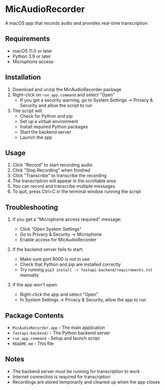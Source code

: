 # MicAudioRecorder

A macOS app that records audio and provides real-time transcription.

## Requirements

- macOS 11.0 or later
- Python 3.9 or later
- Microphone access

## Installation

1. Download and unzip the MicAudioRecorder package
2. Right-click on `run_app.command` and select "Open"
   - If you get a security warning, go to System Settings -> Privacy & Security and allow the script to run
3. The script will:
   - Check for Python and pip
   - Set up a virtual environment
   - Install required Python packages
   - Start the backend server
   - Launch the app

## Usage

1. Click "Record" to start recording audio
2. Click "Stop Recording" when finished
3. Click "Transcribe" to transcribe the recording
4. The transcription will appear in the scrollable area
5. You can record and transcribe multiple messages
6. To quit, press Ctrl+C in the terminal window running the script

## Troubleshooting

1. If you get a "Microphone access required" message:
   - Click "Open System Settings"
   - Go to Privacy & Security -> Microphone
   - Enable access for MicAudioRecorder

2. If the backend server fails to start:
   - Make sure port 8000 is not in use
   - Check that Python and pip are installed correctly
   - Try running `pip3 install -r fastapi-backend/requirements.txt` manually

3. If the app won't open:
   - Right-click the app and select "Open"
   - In System Settings -> Privacy & Security, allow the app to run

## Package Contents

- `MicAudioRecorder.app` - The main application
- `fastapi-backend/` - The Python backend server
- `run_app.command` - Setup and launch script
- `README.md` - This file

## Notes

- The backend server must be running for transcription to work
- Internet connection is required for transcription
- Recordings are stored temporarily and cleaned up when the app closes 